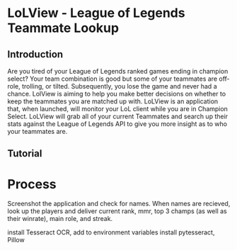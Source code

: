 # LoLView - League of Legends Teammate Lookup

## Introduction
Are you tired of your League of Legends ranked games ending in champion select?
Your team combination is good but some of your teammates are off-role,
trolling, or tilted. Subsequently, you lose the game and never had a chance.
LolView is aiming to help you make better decisions on whether to keep the teammates
you are matched up with.
LoLView is an application that, when launched, will monitor your LoL client
while you are in Champion Select. LoLView will grab all of your current 
Teammates and search up their stats against the League of Legends API to give
you more insight as to who your teammates are. 

## Tutorial


# Process
Screenshot the application and check for names. When names are recieved, look
up the players and deliver current rank, mmr, top 3 champs (as well as their winrate), 
main role, and streak.

install Tesseract OCR, add to environment variables
install pytesseract, Pillow
